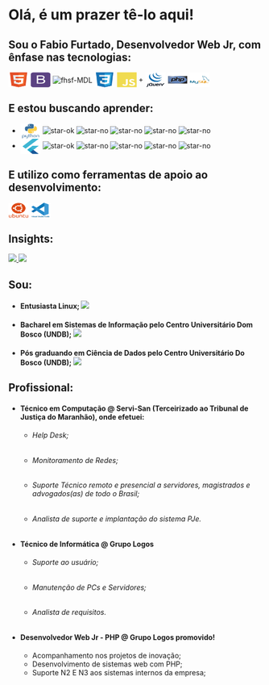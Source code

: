<h1>Olá, é um prazer tê-lo aqui!</h1></hr>
<h2>Sou o Fabio Furtado, Desenvolvedor Web Jr, com ênfase nas tecnologias:</h2></hr>
<div>
  <img align="center" alt="fhsf-HTML" title= "HTML" height="30" width="40" src="https://raw.githubusercontent.com/devicons/devicon/master/icons/html5/html5-original.svg">
  <img align="center" alt="fhsf-BS" title= "Bootstrap" height="30" width="40" src="https://raw.githubusercontent.com/devicons/devicon/master/icons/bootstrap/bootstrap-plain.svg">
  <img align="center" alt="fhsf-MDL" title= "Material Design Lite" height="30" width="30" src="https://getmdl.io/assets/favicon.png">
  <img align="center" alt="fhsf-CSS" title="CSS" height="30" width="40" src="https://raw.githubusercontent.com/devicons/devicon/master/icons/css3/css3-original.svg">
  <img align="center" alt="fhsf-JS"  title="Javascript" height="30" width="40" src="https://raw.githubusercontent.com/devicons/devicon/master/icons/javascript/javascript-plain.svg"> + 
  <img align="center" alt="fhsf-JQuery"  title="JQuery" height="30" width="40" src="https://raw.githubusercontent.com/devicons/devicon/master/icons/jquery/jquery-original-wordmark.svg">
  <img align="center" alt="fhsf-PHP" title="PHP" height="30" width="40" src="https://raw.githubusercontent.com/devicons/devicon/master/icons/php/php-original.svg">
  <img align="center" alt="fhsf-MySQL" title="MySQL" height="30" width="40" src="https://raw.githubusercontent.com/devicons/devicon/master/icons/mysql/mysql-original-wordmark.svg">
</div>
<h2>E estou buscando aprender:</h2>
<div>
    <ul>
        <li>
            <img align="center" alt="fhsf-Python" title="Python" height="30" width="40" src="https://raw.githubusercontent.com/devicons/devicon/master/icons/python/python-original-wordmark.svg">
            <img src="https://upload.wikimedia.org/wikipedia/commons/thumb/2/29/Gold_Star.svg/768px-Gold_Star.svg.png" width="10" height="10" alt="star-ok">
            <img src="https://purepng.com/public/uploads/large/purepng.com-grey-starstargeometricallydecagonconcavestardomclipartblackgrey-1421526502793oblca.png" width="10" height="10" alt="star-no">
            <img src="https://purepng.com/public/uploads/large/purepng.com-grey-starstargeometricallydecagonconcavestardomclipartblackgrey-1421526502793oblca.png" width="10" height="10" alt="star-no">
            <img src="https://purepng.com/public/uploads/large/purepng.com-grey-starstargeometricallydecagonconcavestardomclipartblackgrey-1421526502793oblca.png" width="10" height="10" alt="star-no">
            <img src="https://purepng.com/public/uploads/large/purepng.com-grey-starstargeometricallydecagonconcavestardomclipartblackgrey-1421526502793oblca.png" width="10" height="10" alt="star-no">
        </li>
        <li>
            <img align="center" alt="fhsf-Flutter" title="Flutter" height="30" width="40" src="https://raw.githubusercontent.com/devicons/devicon/master/icons/flutter/flutter-original.svg">
            <img src="https://upload.wikimedia.org/wikipedia/commons/thumb/2/29/Gold_Star.svg/768px-Gold_Star.svg.png" width="10" height="10" alt="star-ok">
            <img src="https://purepng.com/public/uploads/large/purepng.com-grey-starstargeometricallydecagonconcavestardomclipartblackgrey-1421526502793oblca.png" width="10" height="10" alt="star-no">
            <img src="https://purepng.com/public/uploads/large/purepng.com-grey-starstargeometricallydecagonconcavestardomclipartblackgrey-1421526502793oblca.png" width="10" height="10" alt="star-no">
            <img src="https://purepng.com/public/uploads/large/purepng.com-grey-starstargeometricallydecagonconcavestardomclipartblackgrey-1421526502793oblca.png" width="10" height="10" alt="star-no">
            <img src="https://purepng.com/public/uploads/large/purepng.com-grey-starstargeometricallydecagonconcavestardomclipartblackgrey-1421526502793oblca.png" width="10" height="10" alt="star-no">
        </li>
    </ul>
</div>
<h2>E utilizo como ferramentas de apoio ao desenvolvimento:</h2></hr>
<div>
  <img align="center" alt="fhsf-Linux" title="Linux" height="30" width="40" src="https://raw.githubusercontent.com/devicons/devicon/master/icons/ubuntu/ubuntu-plain-wordmark.svg">
  <img align="center" alt="fhsf-VSCode" title="VSCode" height="30" width="40" src="https://raw.githubusercontent.com/devicons/devicon/master/icons/vscode/vscode-original-wordmark.svg">
</div>
<h2>Insights:</h2></hr>
<div>
  <a href="https://github.com/fhsfurtado">
  <img height="180em" src="https://github-readme-stats.vercel.app/api?username=fhsfurtado&show_icons=true&theme=dracula&include_all_commits=true&count_private=true"/>
  <img height="180em" src="https://github-readme-stats.vercel.app/api/top-langs/?username=fhsfurtado&layout=compact&langs_count=7&theme=dracula"/></a>
</div>
<div>
  <h2>Sou:</h2>
  <ul>
      <li>
        <h4>Entusiasta Linux; <img src="https://cdn.jsdelivr.net/gh/devicons/devicon/icons/linux/linux-original.svg" width="25" heigth="25"/></h4>
      </li>
      <li>
        <h4>Bacharel em Sistemas de Informação pelo Centro Universitário Dom Bosco (UNDB); <img src="https://www.pngkey.com/png/full/131-1311026_school-icon-png.png" width="25" heigth="25"/></h4>
      </li>
      <li>
        <h4>Pós graduando em Ciência de Dados pelo Centro Universitário Do Bosco (UNDB); <img src="https://www.pngkey.com/png/full/131-1311026_school-icon-png.png" width="25" heigth="25""/></h4>
      </li>
  </ul>
</div>
<div>
    <h2>Profissional:</h2>
    <ul>
        <li>
            <h4>Técnico em Computação @ Servi-San <b>(Terceirizado ao Tribunal de Justiça do Maranhão)</b>, onde efetuei:</h4>
            <ul>
                <li>
                    <h6>Help Desk;</h6>
                </li>
                <li>
                    <h6>Monitoramento de Redes;</h6>
                </li>
                <li>
                    <h6>Suporte Técnico remoto e presencial a servidores, magistrados e advogados(as) de todo o Brasil;</h6>
                </li>
                <li>
                    <h6>Analista de suporte e implantação do sistema PJe.</h6>
                </li>
            </ul>
        </li>
        <li>
            <h4>Técnico de Informática @ Grupo Logos</h4>
            <ul>
                <li>
                    <h6>Suporte ao usuário;</h6>
                </li>
                <li>
                    <h6>Manutenção de PCs e Servidores;</h6>
                </li>
                <li>
                    <h6>Analista de requisitos.</h6>
                </li>
            </ul>
        </li>
        <li>
            <h4>Desenvolvedor Web Jr - PHP @ Grupo Logos <b>promovido!</b></h4>
            <ul>
                <li>
                    Acompanhamento nos projetos de inovação;
                </li>
                <li>
                    Desenvolvimento de sistemas web com PHP;
                </li>
                <li>
                    Suporte N2 E N3 aos sistemas internos da empresa;
                </li>
            </ul>
        </li>
    </ul>
</div>
